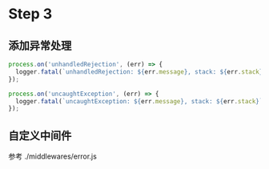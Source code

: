 # Step 3

## 添加异常处理
```js
process.on('unhandledRejection', (err) => {
  logger.fatal(`unhandledRejection: ${err.message}, stack: ${err.stack}`);
});

process.on('uncaughtException', (err) => {
  logger.fatal(`uncaughtException: ${err.message}, stack: ${err.stack}`);
});
```

## 自定义中间件
参考 ./middlewares/error.js
